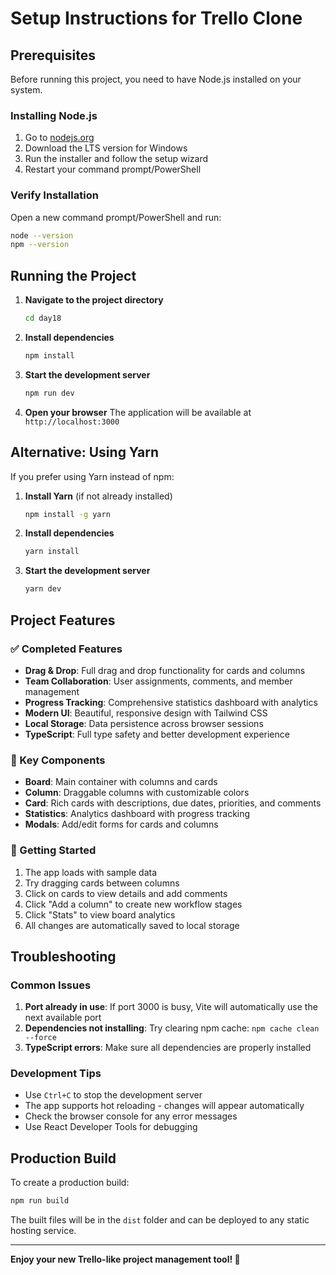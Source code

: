 # Setup Instructions for Trello Clone

## Prerequisites
Before running this project, you need to have Node.js installed on your system.

### Installing Node.js
1. Go to [nodejs.org](https://nodejs.org/)
2. Download the LTS version for Windows
3. Run the installer and follow the setup wizard
4. Restart your command prompt/PowerShell

### Verify Installation
Open a new command prompt/PowerShell and run:
```bash
node --version
npm --version
```

## Running the Project

1. **Navigate to the project directory**
   ```bash
   cd day18
   ```

2. **Install dependencies**
   ```bash
   npm install
   ```

3. **Start the development server**
   ```bash
   npm run dev
   ```

4. **Open your browser**
   The application will be available at `http://localhost:3000`

## Alternative: Using Yarn
If you prefer using Yarn instead of npm:

1. **Install Yarn** (if not already installed)
   ```bash
   npm install -g yarn
   ```

2. **Install dependencies**
   ```bash
   yarn install
   ```

3. **Start the development server**
   ```bash
   yarn dev
   ```

## Project Features

### ✅ Completed Features
- **Drag & Drop**: Full drag and drop functionality for cards and columns
- **Team Collaboration**: User assignments, comments, and member management
- **Progress Tracking**: Comprehensive statistics dashboard with analytics
- **Modern UI**: Beautiful, responsive design with Tailwind CSS
- **Local Storage**: Data persistence across browser sessions
- **TypeScript**: Full type safety and better development experience

### 🎯 Key Components
- **Board**: Main container with columns and cards
- **Column**: Draggable columns with customizable colors
- **Card**: Rich cards with descriptions, due dates, priorities, and comments
- **Statistics**: Analytics dashboard with progress tracking
- **Modals**: Add/edit forms for cards and columns

### 🚀 Getting Started
1. The app loads with sample data
2. Try dragging cards between columns
3. Click on cards to view details and add comments
4. Click "Add a column" to create new workflow stages
5. Click "Stats" to view board analytics
6. All changes are automatically saved to local storage

## Troubleshooting

### Common Issues
1. **Port already in use**: If port 3000 is busy, Vite will automatically use the next available port
2. **Dependencies not installing**: Try clearing npm cache: `npm cache clean --force`
3. **TypeScript errors**: Make sure all dependencies are properly installed

### Development Tips
- Use `Ctrl+C` to stop the development server
- The app supports hot reloading - changes will appear automatically
- Check the browser console for any error messages
- Use React Developer Tools for debugging

## Production Build
To create a production build:
```bash
npm run build
```

The built files will be in the `dist` folder and can be deployed to any static hosting service.

---

**Enjoy your new Trello-like project management tool! 🎉**
